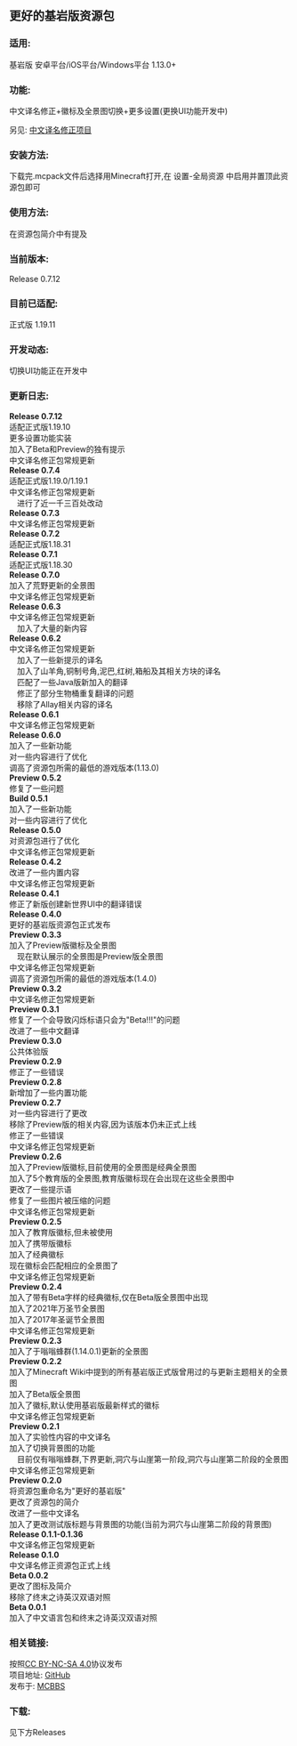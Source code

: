 ## 更好的基岩版资源包

<h3>适用:</h3>

基岩版 安卓平台/iOS平台/Windows平台 1.13.0+

<h3>功能:</h3>

中文译名修正+徽标及全景图切换+更多设置(更换UI功能开发中)

另见: [中文译名修正项目](https://github.com/Spectrollay/mclang_cn)

<h3>安装方法:</h3>

下载完.mcpack文件后选择用Minecraft打开,在 设置-全局资源 中启用并置顶此资源包即可

<h3>使用方法:</h3>

在资源包简介中有提及

<h3>当前版本:</h3>

Release 0.7.12

<h3>目前已适配:</h3>

正式版 1.19.11

<h3>开发动态:</h3>

切换UI功能正在开发中

<h3>更新日志:</h3>
<b>Release 0.7.12</b>
<br>适配正式版1.19.10<br>更多设置功能实装<br>加入了Beta和Preview的独有提示<br>中文译名修正包常规更新<br>
<b>Release 0.7.4</b>
<br>适配正式版1.19.0/1.19.1<br>中文译名修正包常规更新<br>　进行了近一千三百处改动<br>
<b>Release 0.7.3</b>
<br>中文译名修正包常规更新<br>
<b>Release 0.7.2</b>
<br>适配正式版1.18.31<br>
<b>Release 0.7.1</b>
<br>适配正式版1.18.30<br>
<b>Release 0.7.0</b>
<br>加入了荒野更新的全景图<br>中文译名修正包常规更新<br>
<b>Release 0.6.3</b>
<br>中文译名修正包常规更新<br>　加入了大量的新内容<br>
<b>Release 0.6.2</b>
<br>中文译名修正包常规更新<br>　加入了一些新提示的译名<br>　加入了山羊角,铜制号角,泥巴,红树,箱船及其相关方块的译名<br>　匹配了一些Java版新加入的翻译
<br>　修正了部分生物桶重复翻译的问题<br>　移除了Allay相关内容的译名<br>
<b>Release 0.6.1</b>
<br>中文译名修正包常规更新<br>
<b>Release 0.6.0</b>
<br>加入了一些新功能<br>对一些内容进行了优化<br>调高了资源包所需的最低的游戏版本(1.13.0)<br>
<b>Preview 0.5.2</b>
<br>修复了一些问题<br>
<b>Build 0.5.1</b>
<br>加入了一些新功能<br>对一些内容进行了优化<br>
<b>Release 0.5.0</b>
<br>对资源包进行了优化<br>中文译名修正包常规更新<br>
<b>Release 0.4.2</b>
<br>改进了一些内置内容<br>中文译名修正包常规更新<br>
<b>Release 0.4.1</b>
<br>修正了新版创建新世界UI中的翻译错误<br>
<b>Release 0.4.0</b>
<br>更好的基岩版资源包正式发布<br>
<b>Preview 0.3.3</b>
<br>加入了Preview版徽标及全景图<br>　现在默认展示的全景图是Preview版全景图<br>中文译名修正包常规更新<br>调高了资源包所需的最低的游戏版本(1.4.0)<br>
<b>Preview 0.3.2</b>
<br>中文译名修正包常规更新<br>
<b>Preview 0.3.1</b>
<br>修复了一个会导致闪烁标语只会为"Beta!!!"的问题<br>改进了一些中文翻译<br>
<b>Preview 0.3.0</b>
<br>公共体验版<br>
<b>Preview 0.2.9</b>
<br>修正了一些错误<br>
<b>Preview 0.2.8</b>
<br>新增加了一些内置功能<br>
<b>Preview 0.2.7</b>
<br>对一些内容进行了更改<br>移除了Preview版的相关内容,因为该版本仍未正式上线<br>修正了一些错误<br>中文译名修正包常规更新<br>
<b>Preview 0.2.6</b>
<br>加入了Preview版徽标,目前使用的全景图是经典全景图<br>加入了5个教育版的全景图,教育版徽标现在会出现在这些全景图中<br>更改了一些提示语<br>修复了一些图片被压缩的问题<br>中文译名修正包常规更新<br>
<b>Preview 0.2.5</b>
<br>加入了教育版徽标,但未被使用<br>加入了携带版徽标<br>加入了经典徽标<br>现在徽标会匹配相应的全景图了<br>中文译名修正包常规更新<br>
<b>Preview 0.2.4</b>
<br>加入了带有Beta字样的经典徽标,仅在Beta版全景图中出现<br>加入了2021年万圣节全景图<br>加入了2017年圣诞节全景图<br>中文译名修正包常规更新<br>
<b>Preview 0.2.3</b>
<br>加入了于嗡嗡蜂群(1.14.0.1)更新的全景图<br>
<b>Preview 0.2.2</b>
<br>加入了Minecraft Wiki中提到的所有基岩版正式版曾用过的与更新主题相关的全景图<br>加入了Beta版全景图<br>加入了徽标,默认使用基岩版最新样式的徽标<br>中文译名修正包常规更新<br>
<b>Preview 0.2.1</b>
<br>加入了实验性内容的中文译名<br>加入了切换背景图的功能<br>　目前仅有嗡嗡蜂群,下界更新,洞穴与山崖第一阶段,洞穴与山崖第二阶段的全景图<br>中文译名修正包常规更新<br>
<b>Preview 0.2.0</b>
<br>将资源包重命名为"更好的基岩版"<br>更改了资源包的简介<br>改进了一些中文译名<br>加入了更改测试版标题与背景图的功能(当前为洞穴与山崖第二阶段的背景图)<br>
<b>Release 0.1.1-0.1.36</b>
<br>中文译名修正包常规更新<br>
<b>Release 0.1.0</b>
<br>中文译名修正资源包正式上线<br>
<b>Beta 0.0.2</b>
<br>更改了图标及简介<br>移除了终末之诗英汉双语对照<br>
<b>Beta 0.0.1</b>
<br>加入了中文语言包和终末之诗英汉双语对照<br>

<h3>相关链接:</h3>

按照[CC BY-NC-SA 4.0](https://creativecommons.org/licenses/by-nc-sa/4.0/deed.zh-Hans)协议发布<br>项目地址: [GitHub](https://github.com/Spectrollay/mcpack_bb)<br>发布于: [MCBBS](https://www.mcbbs.net/thread-1303600-1-1.html)<br>

<h3>下载:</h3>

见下方Releases
